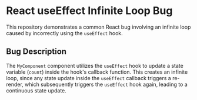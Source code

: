 # React useEffect Infinite Loop Bug

This repository demonstrates a common React bug involving an infinite loop caused by incorrectly using the `useEffect` hook.

## Bug Description

The `MyComponent` component utilizes the `useEffect` hook to update a state variable (`count`) inside the hook's callback function. This creates an infinite loop, since any state update inside the `useEffect` callback triggers a re-render, which subsequently triggers the `useEffect` hook again, leading to a continuous state update.
